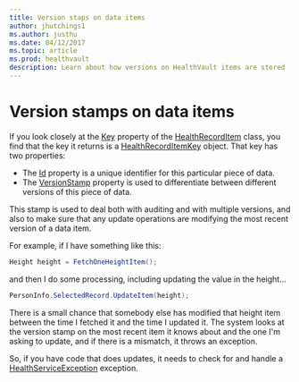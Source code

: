 ```yaml
---
title: Version staps on data items
author: jhutchings1
ms.author: justhu
ms.date: 04/12/2017
ms.topic: article
ms.prod: healthvault
description: Learn about how versions on HealthVault items are stored
---
```


Version stamps on data items
============================

If you look closely at the [Key](https://docs.microsoft.com/en-us/dotnet/api/sdkmicrosoft.health.healthrecorditem.key) property of the [HealthRecordItem](https://docs.microsoft.com/en-us/dotnet/api/sdkmicrosoft.health.healthrecorditem) class, you find that the key it returns is a [HealthRecordItemKey](https://docs.microsoft.com/en-us/dotnet/api/sdkmicrosoft.health.healthrecorditemkey) object. That key has two properties:

-   The [Id](https://docs.microsoft.com/en-us/dotnet/api/sdkmicrosoft.health.healthrecorditemkey.id) property is a unique identifier for this particular piece of data.
-   The [VersionStamp](https://docs.microsoft.com/en-us/dotnet/api/sdkmicrosoft.health.healthrecorditemkey.versionstamp) property is used to differentiate between different versions of this piece of data.

This stamp is used to deal both with auditing and with multiple versions, and also to make sure that any update operations are modifying the most recent version of a data item.

For example, if I have something like this:

```c#
Height height = FetchOneHeightItem();
```

and then I do some processing, including updating the value in the height...

```c#
PersonInfo.SelectedRecord.UpdateItem(height);
```

There is a small chance that somebody else has modified that height item between the time I fetched it and the time I updated it. The system looks at the version stamp on the most recent item it knows about and the one I'm asking to update, and if there is a mismatch, it throws an exception.

So, if you have code that does updates, it needs to check for and handle a [HealthServiceException](https://docs.microsoft.com/en-us/dotnet/api/sdkmicrosoft.health.healthserviceexception) exception.

